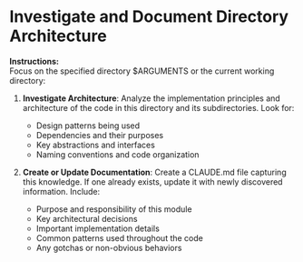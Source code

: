 # Investigate and Document Directory Architecture
**Instructions:**  
Focus on the specified directory $ARGUMENTS or the current working directory:
1. **Investigate Architecture**: Analyze the implementation principles and architecture of the code in this directory and its subdirectories. Look for:
   - Design patterns being used
   - Dependencies and their purposes
   - Key abstractions and interfaces
   - Naming conventions and code organization
   
2. **Create or Update Documentation**: Create a CLAUDE.md file capturing this knowledge. If one already exists, update it with newly discovered information. Include:
   - Purpose and responsibility of this module
   - Key architectural decisions
   - Important implementation details
   - Common patterns used throughout the code
   - Any gotchas or non-obvious behaviors
